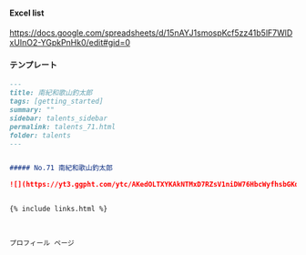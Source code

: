
#### Excel list
https://docs.google.com/spreadsheets/d/15nAYJ1smospKcf5zz41b5lF7WlDxUInO2-YGpkPnHk0/edit#gid=0


####  テンプレート
``` talents_xx.md
---
title: 南紀和歌山釣太郎
tags: [getting_started]
summary: ""
sidebar: talents_sidebar
permalink: talents_71.html
folder: talents
---


##### No.71 南紀和歌山釣太郎

![](https://yt3.ggpht.com/ytc/AKedOLTXYKAkNTMxD7RZsV1niDW76HbcWyfhsbGKdb6Itw=s176-c-k-c0x00ffffff-no-rj)


{% include links.html %}
```


```xxx


プロフィール ページ



```













